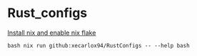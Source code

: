 # Rust_configs



[Install nix and enable nix flake](https://dev.to/arnu515/getting-started-with-nix-and-nix-flakes-mml)


```bash nix run github:xecarlox94/RustConfigs -- --help bash ```
